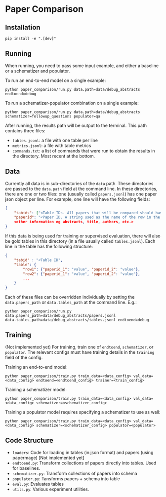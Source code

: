 # Paper Comparison

## Installation
```
pip install -e ".[dev]"
```

## Running

When running, you need to pass some input example, and either a baseline or a schematizer and populator.

To run an end-to-end model on a single example:
```
python paper_comparison/run.py data.path=data/debug_abstracts endtoend=debug
```

To run a schematizer-populator combination on a single example:
```
python paper_comparison/run.py data.path=data/debug_abstracts schematizer=followup_questions populator=qa
```

After running, the results path will be output to the terminal. This path contains three files:
 - `tables.jsonl`: a file with one table per line
 - `metrics.jsonl`: a file with table metrics
 - `commands.txt`: a list of commands that were run to obtain the results in the directory. Most recent at the bottom.

## Data
Currently all data is in sub-directories of the `data` path. These directories are passed to the `data.path` field at the command line. In these directories, there are one or two files: one (usually called `papers.jsonl`) has one paper json object per line. For example, one line will have the following fields:
```json
{
    "tabids": ["<Table IDs. All papers that will be compared should have the same Table ID>. This is a list because papers can"],
    "paperid": "<Paper ID. A string used as the name of the row in the table. It's used to link tables to papers."
    <other information eg abstracts, title, authors, etc.>
}
```

If this data is being used for training or supervised evaluation, there will also be gold tables in this directory (in a file usually called `tables.jsonl`). Each line in the table has the following structure:
```json
{
    "tabid" : "<Table ID",
    "table": {
        "row1": {"paperid_1": "value", "paperid_2": "value"},
        "row2": {"paperid_1": "value", "paperid_2": "value"},
        ...
    }
}
```

Each of these files can be overridden individually by setting the `data.papers_path` or `data.tables_path` at the command line. E.g.:
```
python paper_comparison/run.py data.papers_path=data/debug_abstracts/papers.jsonl data.tables_path=data/debug_abstracts/tables.jsonl endtoend=debug
```

## Training
(Not implemented yet)
For training, train one of `endtoend`, `schematizer`, or `populator`. The relevant configs must have training details in the `training` field of the config.

Training an end-to-end model:
```
python paper_comparison/train.py train_data=<data_config> val_data=<data_config> endtoend=<endtoend_config> trainer=<train_config>
```

Training a schematizer model:
```
python paper_comparison/train.py train_data=<data_config> val_data=<data_config> schematizer=<schematizer_config>
```

Training a populator model requires specifying a schematizer to use as well:
```
python paper_comparison/train.py train_data=<data_config> val_data=<data_config> schematizer=<schematizer_config> populator=<populator>
```

## Code Structure
- `loaders`: Code for loading in tables (in json format) and papers (using papermage) [Not implemented yet]
- `endtoend.py`: Transform collections of papers directly into tables. Used for baselines.
- `schematizer.py`: Transform collections of papers into schema
- `populator.py`: Tansforms papers + schema into table
- `eval.py`: Evaluates tables
- `utils.py`: Various experiment utilities.
